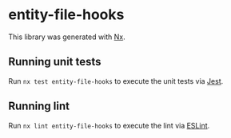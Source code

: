 # entity-file-hooks

This library was generated with [Nx](https://nx.dev).

## Running unit tests

Run `nx test entity-file-hooks` to execute the unit tests via [Jest](https://jestjs.io).

## Running lint

Run `nx lint entity-file-hooks` to execute the lint via [ESLint](https://eslint.org/).
